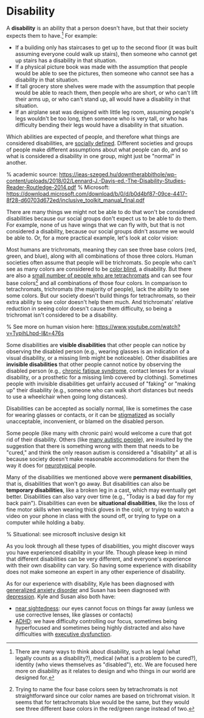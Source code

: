 # Disability


A __disability__ is an ability that a person doesn't have, but that their society expects them to have.[^disability_definitions_footnote] For example:
- If a building only has staircases to get up to the second floor (it was built assuming everyone could walk up stairs), then someone who cannot get up stairs has a disability in that situation.
- If a physical picture book was made with the assumption that people would be able to see the pictures, then someone who cannot see has a disability in that situation.
- If tall grocery store shelves were made with the assumption that people would be able to reach them, then people who are short, or who can't lift their arms up, or who can't stand up, all would have a disability in that situation.
- If an airplane seat was designed with little leg room, assuming people's legs wouldn't be too long, then someone who is very tall, or who has difficulty bending their legs would have a disability in that situation.

[^disability_definitions_footnote]: There are many ways to think about disability, such as legal (what legally counts as a disability?), medical (what is a problem to be cured?), identity (who views themselves as "disabled"), etc. We are focused here more on disability as it relates to design and who things in our world are designed for.

Which abilities are expected of people, and therefore what things are considered disabilities, are [socially defined](https://en.wikipedia.org/wiki/Social_model_of_disability#Social_construction_of_disability). Different societies and groups of people make different assumptions about what people can do, and so what is considered a disability in one group, might just be "normal" in another.


% academic source: https://ieas-szeged.hu/downtherabbithole/wp-content/uploads/2018/02/Lennard-J.-Davis-ed.-The-Disability-Studies-Reader-Routledge-2014.pdf
% Microsoft: https://download.microsoft.com/download/b/0/d/b0d4bf87-09ce-4417-8f28-d60703d672ed/inclusive_toolkit_manual_final.pdf

There are many things we might not be able to do that won't be considered disabilities because our social groups don't expect us to be able to do them. For example, none of us have wings that we can fly with, but that is not considered a disability, because our social groups didn't assume we would be able to. Or, for a more practical example, let's look at color vision:

Most humans are trichromats, meaning they can see three base colors (red, green, and blue), along with all combinations of those three colors. Human societies often assume that people will be trichromats. So people who can't see as many colors are considered to be [color blind](https://en.wikipedia.org/wiki/Color_blindness), a disability. But there are also a [small number of people who are tetrachromats](https://www.bbc.com/future/article/20140905-the-women-with-super-human-vision) and can see four base colors[^four_base_colors] and all combinations of those four colors. In comparison to tetrachromats, trichromats (the majority of people), lack the ability to see some colors. But our society doesn't build things for tetrachromats, so their extra ability to see color doesn't help them much. And trichromats' relative reduction in seeing color doesn't cause them difficulty, so being a trichromat isn't considered to be a disability.

% See more on human vision here: https://www.youtube.com/watch?v=TypihLhpd-I&t=476s

[^four_base_colors]: Trying to name the four base colors seen by tetrachromats is not straightforward since our color names are based on trichromat vision. It seems that for tetrachromats blue would be the same, but they would see three different base colors in the red/green range instead of two.


Some disabilities are __visible disabilities__ that other people can notice by observing the disabled person (e.g., wearing glasses is an indication of a visual disability, or a missing limb might be noticeable). Other disabilities are __invisible disabilities__ that other people cannot notice by observing the disabled person (e.g., [chronic fatigue syndrome](https://www.mayoclinic.org/diseases-conditions/chronic-fatigue-syndrome/symptoms-causes/syc-20360490), contact lenses for a visual disability, or a prosthetic for a missing limb covered by clothing). Sometimes people with invisible disabilities get unfairly accused of "faking" or "making up" their disability (e.g., someone who can walk short distances but needs to use a wheelchair when going long distances).

Disabilities can be accepted as socially normal, like is sometimes the case for wearing glasses or contacts, or it can be [stigmatized](https://en.wikipedia.org/wiki/Ableism) as socially unacceptable, inconvenient, or blamed on the disabled person.

Some people (like many with chronic pain) would welcome a cure that got rid of their disability. Others (like [many autistic people](https://www.autism360.com/news/autism-is-not-a-disability/)), are insulted by the suggestion that there is something wrong with them that needs to be "cured," and think the only reason autism is considered a "disability" at all is because society doesn't make reasonable accommodations for them the way it does for [neurotypical](https://en.wikipedia.org/wiki/Neurotypical) people.

Many of the disabilities we mentioned above were __permanent disabilities__, that is, disabilities that won't go away. But disabilities can also be __temporary disabilities__, like a broken leg in a cast, which may eventually get better. Disabilities can also vary over time (e.g., "Today is a bad day for my back pain"). Disabilities can even be __situational disabilities__, like the loss of fine motor skills when wearing thick gloves in the cold, or trying to watch a video on your phone in class with the sound off, or trying to type on a computer while holding a baby.

% Situational: see microsoft inclusive design kit

As you look through all these types of disabilities, you might discover ways you have experienced disability in your life. Though please keep in mind that different disabilities can be very different, and everyone's experience with their own disability can vary. So having some experience with disability does not make someone an expert in any other experience of disability.

As for our experience with disability, Kyle has been diagnosed with [generalized anxiety disorder](https://www.mayoclinic.org/diseases-conditions/generalized-anxiety-disorder/symptoms-causes/syc-20360803) and Susan has been diagnosed with [depression](https://www.mayoclinic.org/diseases-conditions/depression/symptoms-causes/syc-20356007). Kyle and Susan also both have:
- [near sightedness](https://en.wikipedia.org/wiki/Myopia): our eyes cannot focus on things far away (unless we use corrective lenses, like glasses or contacts)
- [ADHD](https://www.youtube.com/watch?v=xMWtGozn5jU): we have difficulty controlling our focus, sometimes being hyperfocused and sometimes being highly distracted and also have difficulties with [executive dysfunction](https://youtu.be/H4YIHrEu-TU).

